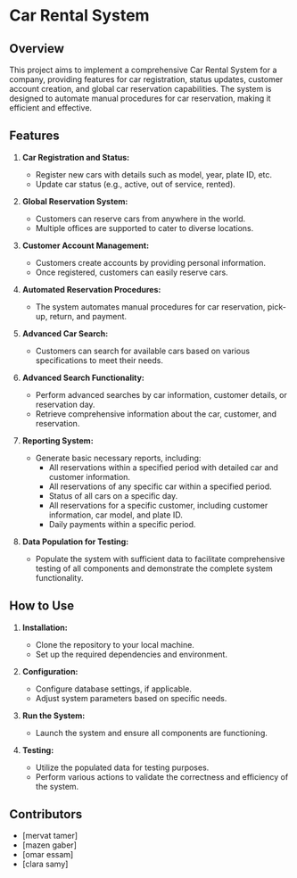 # Car Rental System

## Overview

This project aims to implement a comprehensive Car Rental System for a company, providing features for car registration, status updates, customer account creation, and global car reservation capabilities. The system is designed to automate manual procedures for car reservation, making it efficient and effective.

## Features

1. **Car Registration and Status:**
   - Register new cars with details such as model, year, plate ID, etc.
   - Update car status (e.g., active, out of service, rented).

2. **Global Reservation System:**
   - Customers can reserve cars from anywhere in the world.
   - Multiple offices are supported to cater to diverse locations.

3. **Customer Account Management:**
   - Customers create accounts by providing personal information.
   - Once registered, customers can easily reserve cars.

4. **Automated Reservation Procedures:**
   - The system automates manual procedures for car reservation, pick-up, return, and payment.

5. **Advanced Car Search:**
   - Customers can search for available cars based on various specifications to meet their needs.

6. **Advanced Search Functionality:**
   - Perform advanced searches by car information, customer details, or reservation day.
   - Retrieve comprehensive information about the car, customer, and reservation.

7. **Reporting System:**
   - Generate basic necessary reports, including:
     - All reservations within a specified period with detailed car and customer information.
     - All reservations of any specific car within a specified period.
     - Status of all cars on a specific day.
     - All reservations for a specific customer, including customer information, car model, and plate ID.
     - Daily payments within a specific period.

8. **Data Population for Testing:**
   - Populate the system with sufficient data to facilitate comprehensive testing of all components and demonstrate the complete system functionality.

## How to Use

1. **Installation:**
   - Clone the repository to your local machine.
   - Set up the required dependencies and environment.

2. **Configuration:**
   - Configure database settings, if applicable.
   - Adjust system parameters based on specific needs.

3. **Run the System:**
   - Launch the system and ensure all components are functioning.

4. **Testing:**
   - Utilize the populated data for testing purposes.
   - Perform various actions to validate the correctness and efficiency of the system.

## Contributors

- [mervat tamer]
- [mazen gaber]
- [omar essam]
- [clara samy]
